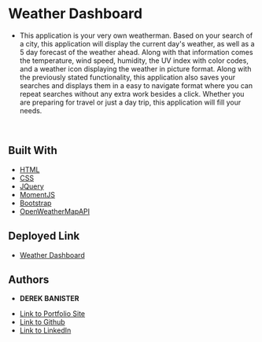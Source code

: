# Weather Dashboard

* This application is your very own weatherman. Based on your search of a city, this application will display the current day's weather, as well as a 5 day forecast of the weather ahead. Along with that information comes the temperature, wind speed, humidity, the UV index with color codes, and a weather icon displaying the weather in picture format. Along with the previously stated functionality, this application also saves your searches and displays them in a easy to navigate format where you can repeat searches without any extra work besides a click. Whether you are preparing for travel or just a day trip, this application will fill your needs.

![]() 
![]()
![]()

## Built With

* [HTML](https://developer.mozilla.org/en-US/docs/Web/HTML)
* [CSS](https://developer.mozilla.org/en-US/docs/Web/CSS)
* [JQuery](https://jquery.com/)
* [MomentJS](https://momentjs.com/)
* [Bootstrap](https://getbootstrap.com/)
* [OpenWeatherMapAPI](https://openweathermap.org/)

## Deployed Link

* [Weather Dashboard](https://derekbanister.github.io/weather-dashboard/)


## Authors

* **DEREK BANISTER** 

- [Link to Portfolio Site](https://derekbanister.github.io/First-Portfolio/)
- [Link to Github](https://github.com/DerekBanister)
- [Link to LinkedIn](https://www.linkedin.com/in/derek-banister/)
